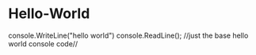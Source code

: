 # Hello-World
console.WriteLine("hello world")
console.ReadLine();
//just the base hello world console code//

